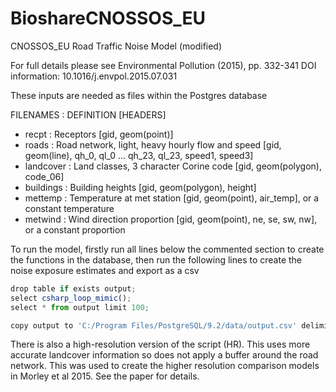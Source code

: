 # BioshareCNOSSOS_EU
CNOSSOS_EU Road Traffic Noise Model (modified)

For full details please see Environmental Pollution  (2015), pp. 332-341 DOI information: 10.1016/j.envpol.2015.07.031

These inputs are needed as files within the Postgres database

FILENAMES	: DEFINITION [HEADERS] <br>
- recpt	: Receptors [gid, geom(point)]<br>
- roads	: Road network, light, heavy hourly flow and speed [gid, geom(line), qh_0, ql_0 ... qh_23, ql_23, speed1, speed3]<br>
- landcover	: Land classes, 3 character Corine code [gid, geom(polygon), code_06]<br>
- buildings	: Building heights [gid, geom(polygon), height]<br>
- mettemp	: Temperature at met station [gid, geom(point), air_temp], or a constant temperature<br>
- metwind	: Wind direction proportion [gid, geom(point), ne, se, sw, nw], or a constant proportion<br>

To run the model, firstly run all lines below the commented section to create the functions in the database, then run the following lines to create the noise exposure estimates and export as a csv
```javascript
drop table if exists output;
select csharp_loop_mimic(); 
select * from output limit 100; 

copy output to 'C:/Program Files/PostgreSQL/9.2/data/output.csv' delimiter ',' csv header;
```
There is also a high-resolution version of the script (HR). This uses more accurate landcover information so does not apply a buffer around the road network. This was used to create the higher resolution comparison models in Morley et al 2015. See the paper for details.


